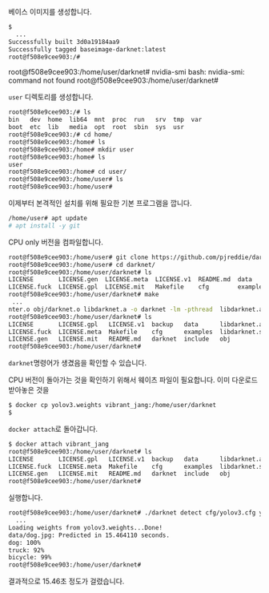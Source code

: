 





베이스 이미지를 생성합니다.



```bash
$
  ...
Successfully built 3d0a19184aa9
Successfully tagged baseimage-darknet:latest
root@f508e9cee903:/#
```

root@f508e9cee903:/home/user/darknet# nvidia-smi
bash: nvidia-smi: command not found
root@f508e9cee903:/home/user/darknet# 

`user` 디렉토리를 생성합니다.

```bash
root@f508e9cee903:/# ls    
bin   dev  home  lib64  mnt  proc  run   srv  tmp  var
boot  etc  lib   media  opt  root  sbin  sys  usr
root@f508e9cee903:/# cd home/
root@f508e9cee903:/home# ls
root@f508e9cee903:/home# mkdir user
root@f508e9cee903:/home# ls
user
root@f508e9cee903:/home# cd user/
root@f508e9cee903:/home/user# ls
root@f508e9cee903:/home/user#
```

이제부터 본격적인 설치를 위해 필요한 기본 프로그램을 깝니다.

```bash
/home/user# apt update
# apt install -y git
```

CPU only  버전을 컴파일합니다.

 ```bash
root@f508e9cee903:/home/user# git clone https://github.com/pjreddie/darknet.git
root@f508e9cee903:/home/user# cd darknet/
root@f508e9cee903:/home/user/darknet# ls
LICENSE       LICENSE.gen  LICENSE.meta  LICENSE.v1  README.md  data      include  scripts
LICENSE.fuck  LICENSE.gpl  LICENSE.mit   Makefile    cfg        examples  python   src
root@f508e9cee903:/home/user/darknet# make
  ...
nter.o obj/darknet.o libdarknet.a -o darknet -lm -pthread  libdarknet.a
root@f508e9cee903:/home/user/darknet# ls
LICENSE       LICENSE.gpl   LICENSE.v1  backup   data      libdarknet.a   python   src
LICENSE.fuck  LICENSE.meta  Makefile    cfg      examples  libdarknet.so  results
LICENSE.gen   LICENSE.mit   README.md   darknet  include   obj            scripts
root@f508e9cee903:/home/user/darknet#

 ```

`darknet`명령어가 생겼음을 확인할 수 있습니다.



CPU 버전이 돌아가는 것을 확인하기 위해서 웨이츠 파일이 필요합니다. 이미 다운로드 받아놓은 것을 

```bash
$ docker cp yolov3.weights vibrant_jang:/home/user/darknet
$
```

`docker attach`로 돌아갑니다.

```bash
$ docker attach vibrant_jang
root@f508e9cee903:/home/user/darknet# ls
LICENSE       LICENSE.gpl   LICENSE.v1  backup   data      libdarknet.a   python   src
LICENSE.fuck  LICENSE.meta  Makefile    cfg      examples  libdarknet.so  results  yolov3.weights
LICENSE.gen   LICENSE.mit   README.md   darknet  include   obj            scripts
root@f508e9cee903:/home/user/darknet# 
```

실행합니다.

```bash
root@f508e9cee903:/home/user/darknet# ./darknet detect cfg/yolov3.cfg yolov3.weights data/dog.jpg
  ...
Loading weights from yolov3.weights...Done!
data/dog.jpg: Predicted in 15.464110 seconds.
dog: 100%
truck: 92%
bicycle: 99%
root@f508e9cee903:/home/user/darknet# 
```

결과적으로 15.46초 정도가 걸렸습니다.

